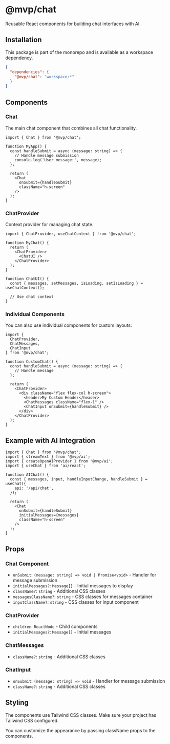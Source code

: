 # @mvp/chat

Reusable React components for building chat interfaces with AI.

## Installation

This package is part of the monorepo and is available as a workspace dependency.

```json
{
  "dependencies": {
    "@mvp/chat": "workspace:*"
  }
}
```

## Components

### Chat

The main chat component that combines all chat functionality.

```tsx
import { Chat } from '@mvp/chat';

function MyApp() {
  const handleSubmit = async (message: string) => {
    // Handle message submission
    console.log('User message:', message);
  };

  return (
    <Chat 
      onSubmit={handleSubmit}
      className="h-screen"
    />
  );
}
```

### ChatProvider

Context provider for managing chat state.

```tsx
import { ChatProvider, useChatContext } from '@mvp/chat';

function MyChat() {
  return (
    <ChatProvider>
      <ChatUI />
    </ChatProvider>
  );
}

function ChatUI() {
  const { messages, setMessages, isLoading, setIsLoading } = useChatContext();
  
  // Use chat context
}
```

### Individual Components

You can also use individual components for custom layouts:

```tsx
import { 
  ChatProvider,
  ChatMessages, 
  ChatInput 
} from '@mvp/chat';

function CustomChat() {
  const handleSubmit = async (message: string) => {
    // Handle message
  };

  return (
    <ChatProvider>
      <div className="flex flex-col h-screen">
        <header>My Custom Header</header>
        <ChatMessages className="flex-1" />
        <ChatInput onSubmit={handleSubmit} />
      </div>
    </ChatProvider>
  );
}
```

## Example with AI Integration

```tsx
import { Chat } from '@mvp/chat';
import { streamText } from '@mvp/ai';
import { createOpenAIProvider } from '@mvp/ai';
import { useChat } from 'ai/react';

function AIChat() {
  const { messages, input, handleInputChange, handleSubmit } = useChat({
    api: '/api/chat',
  });

  return (
    <Chat
      onSubmit={handleSubmit}
      initialMessages={messages}
      className="h-screen"
    />
  );
}
```

## Props

### Chat Component

- `onSubmit`: `(message: string) => void | Promise<void>` - Handler for message submission
- `initialMessages?`: `Message[]` - Initial messages to display
- `className?`: `string` - Additional CSS classes
- `messagesClassName?`: `string` - CSS classes for messages container
- `inputClassName?`: `string` - CSS classes for input component

### ChatProvider

- `children`: `ReactNode` - Child components
- `initialMessages?`: `Message[]` - Initial messages

### ChatMessages

- `className?`: `string` - Additional CSS classes

### ChatInput

- `onSubmit`: `(message: string) => void` - Handler for message submission
- `className?`: `string` - Additional CSS classes

## Styling

The components use Tailwind CSS classes. Make sure your project has Tailwind CSS configured.

You can customize the appearance by passing className props to the components.
